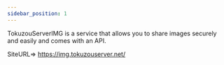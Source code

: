 ```yaml
---
sidebar_position: 1
---
```

TokuzouServerIMG is a service that allows you to share images securely and easily and comes with an API.

SiteURL=> https://img.tokuzouserver.net/